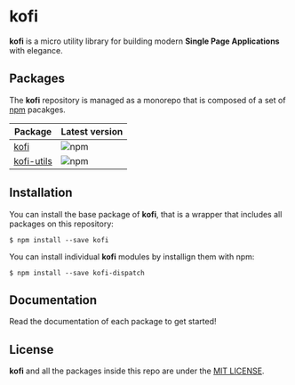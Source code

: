 # kofi

**kofi** is a micro utility library for building modern **Single Page Applications** with elegance.

## Packages

The **kofi** repository is managed as a monorepo that is composed of a set of [npm](https://npmjs.com) pacakges. 

| Package | Latest version | 
|---------| ---------------|
| [kofi](/packages/kofi) | ![npm](https://img.shields.io/npm/v/kofi.svg?style=flat-square) |
| [kofi-utils](/packages/kofi-utils) | ![npm](https://img.shields.io/npm/v/kofi-utils.svg?style=flat-square) |


## Installation

You can install the base package of **kofi**, that is a wrapper that includes all packages on this repository: 

```
$ npm install --save kofi
```

You can install individual **kofi** modules by installign them with npm: 

```
$ npm install --save kofi-dispatch
```

## Documentation

Read the documentation of each package to get started!

## License

**kofi** and all the packages inside this repo are under the [MIT LICENSE](./LICENSE).

